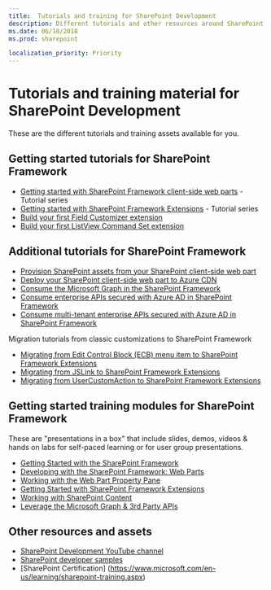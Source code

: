 ```yaml
---
title:  Tutorials and training for SharePoint Development
description: Different tutorials and other resources around SharePoint development.
ms.date: 06/18/2018
ms.prod: sharepoint

localization_priority: Priority
---
```


# Tutorials and training material for SharePoint Development

These are the different tutorials and training assets available for you.

## Getting started tutorials for SharePoint Framework

* [Getting started with SharePoint Framework client-side web parts](https://docs.microsoft.com/sharepoint/dev/spfx/web-parts/get-started/build-a-hello-world-web-part) - Tutorial series
* [Getting started with SharePoint Framework Extensions](https://docs.microsoft.com/sharepoint/dev/spfx/extensions/get-started/build-a-hello-world-extension) - Tutorial series
* [Build your first Field Customizer extension](https://docs.microsoft.com/sharepoint/dev/spfx/extensions/get-started/building-simple-field-customizer)
* [Build your first ListView Command Set extension](https://docs.microsoft.com/sharepoint/dev/spfx/extensions/get-started/building-simple-cmdset-with-dialog-api)

## Additional tutorials for SharePoint Framework

* [Provision SharePoint assets from your SharePoint client-side web part](https://docs.microsoft.com/sharepoint/dev/spfx/web-parts/get-started/provision-sp-assets-from-package)
* [Deploy your SharePoint client-side web part to Azure CDN](https://docs.microsoft.com/sharepoint/dev/spfx/web-parts/get-started/deploy-web-part-to-cdn)
* [Consume the Microsoft Graph in the SharePoint Framework](https://docs.microsoft.com/sharepoint/dev/spfx/use-aad-tutorial)
* [Consume enterprise APIs secured with Azure AD in SharePoint Framework](https://docs.microsoft.com/sharepoint/dev/spfx/use-aadhttpclient-enterpriseapi)
* [Consume multi-tenant enterprise APIs secured with Azure AD in SharePoint Framework](https://docs.microsoft.com/sharepoint/dev/spfx/use-aadhttpclient-enterpriseapi-multitenant)

Migration tutorials from classic customizations to SharePoint Framework

* [Migrating from Edit Control Block (ECB) menu item to SharePoint Framework Extensions](https://docs.microsoft.com/sharepoint/dev/spfx/extensions/guidance/migrate-from-ecb-to-spfx-extensions)
* [Migrating from JSLink to SharePoint Framework Extensions](https://docs.microsoft.com/sharepoint/dev/spfx/extensions/guidance/migrate-from-jslink-to-spfx-extensions)
* [Migrating from UserCustomAction to SharePoint Framework Extensions](https://docs.microsoft.com/sharepoint/dev/spfx/extensions/guidance/migrate-from-usercustomactions-to-spfx-extensions)

## Getting started training modules for SharePoint Framework

These are "presentations in a box" that include slides, demos, videos & hands on labs for self-paced learning or for user group presentations.

* [Getting Started with the SharePoint Framework](https://github.com/SharePoint/sp-dev-training-spfx-getting-started)
* [Developing with the SharePoint Framework: Web Parts](https://github.com/SharePoint/sp-dev-training-spfx-web-parts)
* [Working with the Web Part Property Pane](https://github.com/SharePoint/sp-dev-training-spfx-webpart-proppane)
* [Getting Started with SharePoint Framework Extensions](https://github.com/SharePoint/sp-dev-training-spfx-extensions)
* [Working with SharePoint Content](https://github.com/SharePoint/sp-dev-training-spfx-spcontent)
* [Leverage the Microsoft Graph & 3rd Party APIs](https://github.com/SharePoint/sp-dev-training-spfx-graph-3rdpartyapis)

## Other resources and assets

* [SharePoint Development YouTube channel](https://aka.ms/spdev-videos)
* [SharePoint developer samples](https://aka.ms/spdev-samples)
* [SharePoint Certification] (https://www.microsoft.com/en-us/learning/sharepoint-training.aspx)
